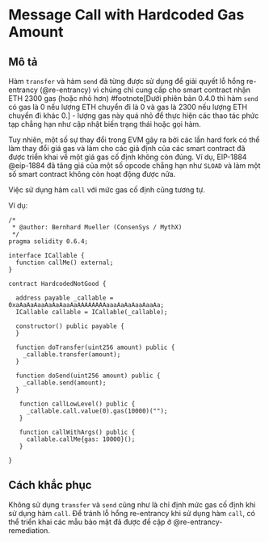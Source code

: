 # Message Call with Hardcoded Gas Amount

## Mô tả

Hàm `transfer` và hàm `send` đã từng được sử dụng để giải quyết lỗ hổng re-entrancy (@re-entrancy) vì chúng chỉ cung cấp cho smart contract nhận ETH 2300 gas (hoặc nhỏ hơn) #footnote[Dưới phiên bản 0.4.0 thì hàm `send` có gas là 0 nếu lượng ETH chuyển đi là 0 và gas là 2300 nếu lượng ETH chuyển đi khác 0.] - lượng gas này quá nhỏ để thực hiện các thao tác phức tạp chẳng hạn như cập nhật biến trạng thái hoặc gọi hàm.

Tuy nhiên, một số sự thay đổi trong EVM gây ra bởi các lần hard fork có thể làm thay đổi giá gas và làm cho các giả định của các smart contract đã được triển khai về một giá gas cố định không còn đúng. Ví dụ, EIP-1884 @eip-1884 đã tăng giá của một số opcode chẳng hạn như `SLOAD` và làm một số smart contract không còn hoạt động được nữa.

Việc sử dụng hàm `call` với mức gas cố định cũng tương tự.

Ví dụ:

```sol
/*
 * @author: Bernhard Mueller (ConsenSys / MythX)
 */
pragma solidity 0.6.4;

interface ICallable {
  function callMe() external;
}

contract HardcodedNotGood {

  address payable _callable = 0xaAaAaAaaAaAaAaaAaAAAAAAAAaaaAaAaAaaAaaAa;
  ICallable callable = ICallable(_callable);

  constructor() public payable {
  }

  function doTransfer(uint256 amount) public {
    _callable.transfer(amount);
  }

  function doSend(uint256 amount) public {
    _callable.send(amount);
  }

   function callLowLevel() public {
     _callable.call.value(0).gas(10000)("");
   }

   function callWithArgs() public {
     callable.callMe{gas: 10000}();
   }
   
}
```

## Cách khắc phục

Không sử dụng `transfer` và `send` cũng như là chỉ định mức gas cố định khi sử dụng hàm `call`. Để tránh lỗ hổng re-entrancy khi sử dụng hàm `call`, có thể triển khai các mẫu bảo mật đã được đề cập ở @re-entrancy-remediation.
